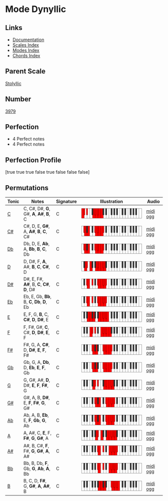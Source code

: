 # Mode Dynyllic

## Links

- [Documentation](index.md)
- [Scales Index](Scales.md)
- [Modes Index](Modes.md)
- [Chords Index](Chords.md)

## Parent Scale

[Stolyllic](ScaleStolyllic.md)

## Number

[3979](https://ianring.com/musictheory/scales/3979)

## Perfection

- 4 Perfect notes
- 4 Perfect notes

## Perfection Profile

[true true true false true false false false]

## Permutations

| Tonic | Notes | Signature | Illustration | Audio |
|-------|-------|-----------|--------------|-------|
| [C](ModeCNaturalDynyllic.md) | C, C#, D#, **G**, G#, **A**, **A#**, **B**, C | C | ![CNaturalDynyllic](ModeCNaturalDynyllic.png) | [midi](ModeCNaturalDynyllic.mid) [ogg](ModeCNaturalDynyllic.ogg) |
| [C#](ModeCSharpDynyllic.md) | C#, D, E, **G#**, A, **A#**, **B**, **C**, C# | C | ![CSharpDynyllic](ModeCSharpDynyllic.png) | [midi](ModeCSharpDynyllic.mid) [ogg](ModeCSharpDynyllic.ogg) |
| [Db](ModeDFlatDynyllic.md) | Db, D, E, **Ab**, A, **Bb**, **B**, **C**, Db | C | ![DFlatDynyllic](ModeDFlatDynyllic.png) | [midi](ModeDFlatDynyllic.mid) [ogg](ModeDFlatDynyllic.ogg) |
| [D](ModeDNaturalDynyllic.md) | D, D#, F, **A**, A#, **B**, **C**, **C#**, D | C | ![DNaturalDynyllic](ModeDNaturalDynyllic.png) | [midi](ModeDNaturalDynyllic.mid) [ogg](ModeDNaturalDynyllic.ogg) |
| [D#](ModeDSharpDynyllic.md) | D#, E, F#, **A#**, B, **C**, **C#**, **D**, D# | C | ![DSharpDynyllic](ModeDSharpDynyllic.png) | [midi](ModeDSharpDynyllic.mid) [ogg](ModeDSharpDynyllic.ogg) |
| [Eb](ModeEFlatDynyllic.md) | Eb, E, Gb, **Bb**, B, **C**, **Db**, **D**, Eb | C | ![EFlatDynyllic](ModeEFlatDynyllic.png) | [midi](ModeEFlatDynyllic.mid) [ogg](ModeEFlatDynyllic.ogg) |
| [E](ModeENaturalDynyllic.md) | E, F, G, **B**, C, **C#**, **D**, **D#**, E | C | ![ENaturalDynyllic](ModeENaturalDynyllic.png) | [midi](ModeENaturalDynyllic.mid) [ogg](ModeENaturalDynyllic.ogg) |
| [F](ModeFNaturalDynyllic.md) | F, F#, G#, **C**, C#, **D**, **D#**, **E**, F | C | ![FNaturalDynyllic](ModeFNaturalDynyllic.png) | [midi](ModeFNaturalDynyllic.mid) [ogg](ModeFNaturalDynyllic.ogg) |
| [F#](ModeFSharpDynyllic.md) | F#, G, A, **C#**, D, **D#**, **E**, **F**, F# | C | ![FSharpDynyllic](ModeFSharpDynyllic.png) | [midi](ModeFSharpDynyllic.mid) [ogg](ModeFSharpDynyllic.ogg) |
| [Gb](ModeGFlatDynyllic.md) | Gb, G, A, **Db**, D, **Eb**, **E**, **F**, Gb | C | ![GFlatDynyllic](ModeGFlatDynyllic.png) | [midi](ModeGFlatDynyllic.mid) [ogg](ModeGFlatDynyllic.ogg) |
| [G](ModeGNaturalDynyllic.md) | G, G#, A#, **D**, D#, **E**, **F**, **F#**, G | C | ![GNaturalDynyllic](ModeGNaturalDynyllic.png) | [midi](ModeGNaturalDynyllic.mid) [ogg](ModeGNaturalDynyllic.ogg) |
| [G#](ModeGSharpDynyllic.md) | G#, A, B, **D#**, E, **F**, **F#**, **G**, G# | C | ![GSharpDynyllic](ModeGSharpDynyllic.png) | [midi](ModeGSharpDynyllic.mid) [ogg](ModeGSharpDynyllic.ogg) |
| [Ab](ModeAFlatDynyllic.md) | Ab, A, B, **Eb**, E, **F**, **Gb**, **G**, Ab | C | ![AFlatDynyllic](ModeAFlatDynyllic.png) | [midi](ModeAFlatDynyllic.mid) [ogg](ModeAFlatDynyllic.ogg) |
| [A](ModeANaturalDynyllic.md) | A, A#, C, **E**, F, **F#**, **G**, **G#**, A | C | ![ANaturalDynyllic](ModeANaturalDynyllic.png) | [midi](ModeANaturalDynyllic.mid) [ogg](ModeANaturalDynyllic.ogg) |
| [A#](ModeASharpDynyllic.md) | A#, B, C#, **F**, F#, **G**, **G#**, **A**, A# | C | ![ASharpDynyllic](ModeASharpDynyllic.png) | [midi](ModeASharpDynyllic.mid) [ogg](ModeASharpDynyllic.ogg) |
| [Bb](ModeBFlatDynyllic.md) | Bb, B, Db, **F**, Gb, **G**, **Ab**, **A**, Bb | C | ![BFlatDynyllic](ModeBFlatDynyllic.png) | [midi](ModeBFlatDynyllic.mid) [ogg](ModeBFlatDynyllic.ogg) |
| [B](ModeBNaturalDynyllic.md) | B, C, D, **F#**, G, **G#**, **A**, **A#**, B | C | ![BNaturalDynyllic](ModeBNaturalDynyllic.png) | [midi](ModeBNaturalDynyllic.mid) [ogg](ModeBNaturalDynyllic.ogg) |
